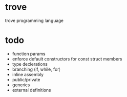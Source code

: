# trove
trove programming language

# todo
- function params
- enforce default constructors for const struct members
- type declerations
- branching (if, while, for)
- inline assembly
- public/private
- generics
- external definitions